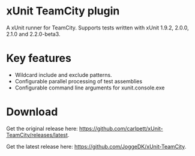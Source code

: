 # xUnit TeamCity plugin
A xUnit runner for TeamCity. Supports tests written with xUnit 1.9.2, 2.0.0, 2.1.0 and 2.2.0-beta3. 

# Key features
* Wildcard include and exclude patterns.
* Configurable parallel processing of test assemblies
* Configurable command line arguments for xunit.console.exe

# Download
Get the original release here: https://github.com/carlpett/xUnit-TeamCity/releases/latest.

Get the latest release here: https://github.com/JoggeDK/xUnit-TeamCity.
